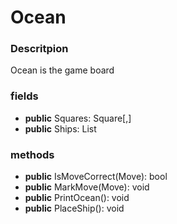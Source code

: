 # Ocean
### Descritpion
Ocean is the game board
### fields
+ **public** Squares: Square[,]
+ **public** Ships: List<Ship>
### methods
+ **public** IsMoveCorrect(Move): bool
+ **public**  MarkMove(Move): void
+ **public** PrintOcean(): void
+ **public** PlaceShip(): void